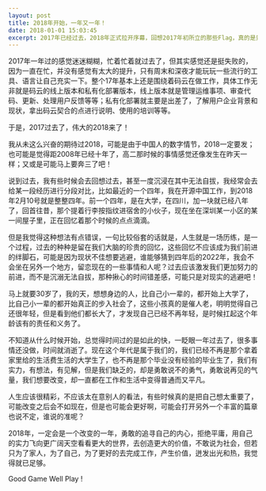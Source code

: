 ```yaml
---
layout: post
title: 2018年开始，一年又一年！
date: 2018-01-01 15:03:45
excerpt: 2017年已经过去，2018年正式拉开序幕，回想2017年初所立的那些Flag，真的是只能捂脸笑了，博客没写多少，笔记倒是记了一大堆，突然间又想起这么个博客，相当有穿越感，哈哈哈哈哈。
---
```


2017年一年过的感觉迷迷糊糊，忙着忙着就过去了，但其实感觉还是挺失败的，因为一直在忙，并没有感觉有太大的提升，只有周末和深夜才能玩玩一些流行的工具、语言让自己充实一下。整个17年基本上还是围绕着码云在做工作，具体工作无非就是码云的线上版本和私有化部署版本，线上版本就是管理运维事项、审查代码、更新、处理用户反馈等等；私有化部署就主要是出差了，了解用户企业背景和现状，拿出码云契合的点进行说明、使用的培训等等。

于是，2017过去了，伟大的2018来了！

我从未这么兴奋的期待过2018，可能是由于中国人的数字情节，2018一定要发；也可能是觉得距2008年已经十年了，高二那时候的事情感觉还像发生在昨天一样；又或是可能马上要奔三了吧！

说到过去，我有些时候会去回想过去，甚至一度沉浸在其中无法自拔，我经常会去给某一段经历进行分段对比，比如最近的一个四年，我在开源中国工作，到2018年2月10号就是整整四年。前一个四年，是在大学，在四川，加一块就已经八年了，回首往昔，那个提着行李按指纹进宿舍的小伙子，现在坐在深圳某一小区的某一间屋子里，正在回忆着那个时候的点点滴滴。

但是我觉得这种想法有点错误，一句比较俗套的话就是，人生就是一场历练，是一个过程，过去的种种是留在我们大脑的珍贵的回忆，这些回忆不应该成为我们前进的绊脚石，可能是因为现状不佳想要逃避，谁能够猜到四年后的2022年，我会不会坐在另外一个地方，留恋现在的一些事情和人呢？过去应该激发我们更加努力的前进，而不是沉溺无法自拔，那种揪心的时间错差感，可能只是对现实的逃避吧！

马上就要30岁了，我的天，想想身边的人，比自己小一辈的，都开始上大学了，比自己小一辈的都开始真正的步入社会了，这些小孩真的是催人老，明明觉得自己还很年轻，但是看到他们都长大了，才发现自己已经不再年轻，是时候扛起这个年龄该有的责任和义务了。

不知道从什么时候开始，总觉得时间过的是如此的快，一眨眼一年过去了，很多事情还没做，时间就消逝了。现在这个年代是属于我们的，我们已经不再是那个拿着家里给的生活费生活的大学生了，也不再是那个毕业没有经验的毕业生了，我们有实力，有想法，有见解，但是我们缺乏的，却是勇敢说不的勇气，勇敢说再见的气量，我们想要改变，却一直都在工作和生活中变得普通而又平凡。

人生应该很精彩，不应该太在意别人的看法，有些时候真的是把自己想太重要了，可能改变之后会不如现在，但是也可能会更好啊，可能会打开另外一个丰富的篇章也说不定，谁说的准呢？

2018年，一定会是一个改变的一年，勇敢的追寻自己的内心，拒绝平庸，用自己的实力飞向更广阔天空看看更大的世界，去创造更大的价值，不敢说为社会，但若只为了家人，为了自己，为了更好的去完成工作，产生价值，迸发出光和热，我觉得就已足够。

Good Game Well Play !